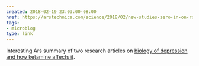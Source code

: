 ```yaml
---
created: 2018-02-19 23:03:00-08:00
href: https://arstechnica.com/science/2018/02/new-studies-zero-in-on-roots-of-depression-and-why-ketamine-reverses-it
tags:
- microblog
type: link
---
```


Interesting Ars summary of two research articles on [biology of depression and how ketamine affects it](https://arstechnica.com/science/2018/02/new-studies-zero-in-on-roots-of-depression-and-why-ketamine-reverses-it).